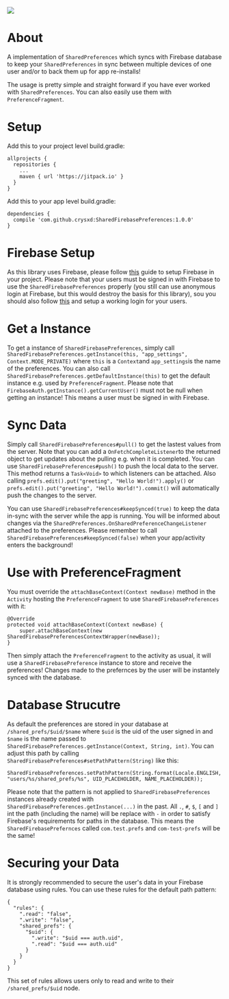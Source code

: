 [![](https://jitpack.io/v/crysxd/SharedFirebasePreferences.svg)](https://jitpack.io/#crysxd/SharedFirebasePreferences)

# About
A implementation of `SharedPreferences` which syncs with Firebase database to keep your `SharedPreferences` in sync between multiple devices of one user and/or to back them up for app re-installs!

The usage is pretty simple and straight forward if you have ever worked with `SharedPreferences`. You can also easily use them with `PreferenceFragment`.

# Setup
Add this to your project level build.gradle:
```
allprojects {
  repositories {
    ...
    maven { url 'https://jitpack.io' }
  }
}
```

Add this to your app level build.gradle:
```
dependencies {
  compile 'com.github.crysxd:SharedFirebasePreferences:1.0.0'
}
```
# Firebase Setup
As this library uses Firebase, please follow [this](https://firebase.google.com/docs/android/setup) guide to setup Firebase in your project. Please note that your users must be signed in with Firebase to use the `SharedFirebasePreferences` properly (you still can use anonymous login at Firebase, but this would destroy the basis for this library), sou you should also follow [this](https://firebase.google.com/docs/auth/android/start/) and setup a working login for your users.

# Get a Instance
To get a instance of `SharedFirebasePreferences`, simply call `SharedFirebasePreferences.getInstance(this, "app_settings", Context.MODE_PRIVATE)` where `this` is a `Context`and `app_settings`is the name of the preferences. You can also call `SharedFirebasePreferences.getDefaultInstance(this)` to get the default instance e.g. used by `PreferenceFragment`. Please note that `FirebaseAuth.getInstance().getCurrentUser()` must not be null when getting an instance! This means a user must be signed in with Firebase.

# Sync Data
Simply call `SharedFirebasePreferences#pull()` to get the lastest values from the server. Note that you can add a `OnFetchCompleteListener`to the returned object to get updates about the pulling e.g. when it is completed. You can use `SharedFirebasePreferences#push()` to push the local data to the server. This method returns a `Task<Void>` to which listeners can be attached. Also calling `prefs.edit().put("greeting", "Hello World!").apply()` or `prefs.edit().put("greeting", "Hello World!").commit()` will automatically push the changes to the server.

You can use `SharedFirebasePreferences#keepSynced(true)` to keep the data in-sync with the server while the app is running. You will be informed about changes via the `SharedPreferences.OnSharedPreferenceChangeListener` attached to the preferences. Please remember to call `SharedFirebasePreferences#keepSynced(false)` when your app/activity enters the background!

# Use with PreferenceFragment
You must override the `attachBaseContext(Context newBase)`  method in the `Activity` hosting the `PreferenceFragment` to use `SharedFirebasePreferences` with it:

```
@Override
protected void attachBaseContext(Context newBase) {
    super.attachBaseContext(new SharedFirebasePreferencesContextWrapper(newBase));
}
 ```

Then simply attach the `PreferenceFragment` to the activity as usual, it will use a `SharedFirebasePreference` instance to store and receive the preferences! Changes made to the prefernces by the user will be instantely synced with the database.

# Database Strucutre
As default the preferences are stored in your database at `/shared_prefs/$uid/$name` where `$uid` is the uid of the user signed in and `$name` is the name passed to `SharedFirebasePreferences.getInstance(Context, String, int)`. You can adjust this path by calling `SharedFirebasePreferences#setPathPattern(String)` like this:

```
SharedFirebasePreferences.setPathPattern(String.format(Locale.ENGLISH, "users/%s/shared_prefs/%s", UID_PLACEHOLDER, NAME_PLACEHOLDER));
```
Please note that the pattern is not applied to `SharedFirebasePreferences` instances already created with `SharedFirebasePreferences.getInstance(...)` in the past. All `.`, `#`, `$`, `[` and `]` int the path (including the name) will be replace with `-` in order to satisfy Firebase's requirements for paths in the database. This means the `SharedFirebasePrefernces` called `com.test.prefs` and `com-test-prefs` will be the same!

# Securing your Data
It is strongly recommended to secure the user's data in your Firebase database using rules. You can use these rules for the default path pattern:

```
{
  "rules": {
    ".read": "false",
    ".write": "false",
    "shared_prefs": {
      "$uid": {
        ".write": "$uid === auth.uid",
        ".read": "$uid === auth.uid"
      }
    }
  }
}
```
This set of rules allows users only to read and write to their `/shared_prefs/$uid` node.
